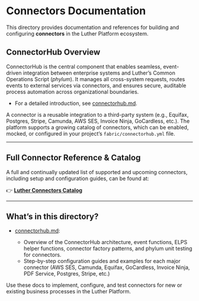 # Connectors Documentation

This directory provides documentation and references for building and configuring **connectors** in the Luther Platform ecosystem.

## ConnectorHub Overview

ConnectorHub is the central component that enables seamless, event-driven integration between enterprise systems and Luther’s Common Operations Script (_phylum_). It manages all cross-system requests, routes events to external services via connectors, and ensures secure, auditable process automation across organizational boundaries.

- For a detailed introduction, see [connectorhub.md](./connectorhub.md).

A connector is a reusable integration to a third-party system (e.g., Equifax, Postgres, Stripe, Camunda, AWS SES, Invoice Ninja, GoCardless, etc.). The platform supports a growing catalog of connectors, which can be enabled, mocked, or configured in your project’s `fabric/connectorhub.yml` file.

---

## Full Connector Reference & Catalog

A full and continually updated list of supported and upcoming connectors, including setup and configuration guides, can be found at:

👉 **[Luther Connectors Catalog](https://dev.luthersystems.com/connectors)**

---

## What’s in this directory?

- [connectorhub.md](./connectorhub.md):

  - Overview of the ConnectorHub architecture, event functions, ELPS helper functions, connector factory patterns, and phylum unit testing for connectors.
  - Step-by-step configuration guides and examples for each major connector (AWS SES, Camunda, Equifax, GoCardless, Invoice Ninja, PDF Service, Postgres, Stripe, etc.)

Use these docs to implement, configure, and test connectors for new or existing business processes in the Luther Platform.
